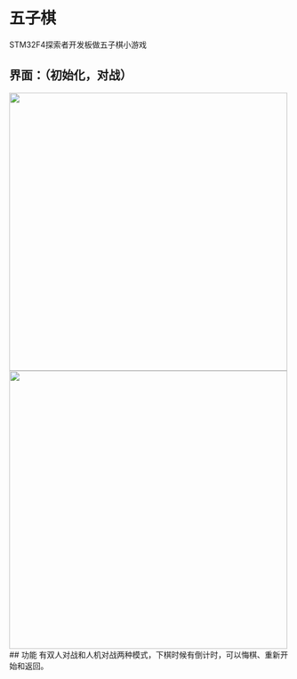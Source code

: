 # 五子棋
STM32F4探索者开发板做五子棋小游戏
## 界面：（初始化，对战）
<img src="https://user-images.githubusercontent.com/105539739/176988535-44dbb3ca-6b31-4fac-a901-c4e516b90e15.jpg" width = "500" />
<img src="https://user-images.githubusercontent.com/105539739/176988638-af8732eb-c6d5-4fba-a05e-afa2a7a9874d.jpg" width = "500" />
## 功能
有双人对战和人机对战两种模式，下棋时候有倒计时，可以悔棋、重新开始和返回。

